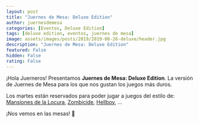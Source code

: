 ```yaml
---
layout: post
title: "Juernes de Mesa: Deluxe Edition"
author: juernesdemesa
categories: [Eventos, Deluxe Edition]
tags: [deluxe edition, eventos, juernes de mesa]
image: assets/images/posts/2019/2019-08-26-deluxe/header.jpg
description: "Juernes de Mesa: Deluxe Edition"
featured: False
hidden: False
rating: False
---
```


¡Hola Juerneros! Presentamos **Juernes de Mesa: Deluxe Edition**. La versión de Juernes de Mesa para los que nos gustan los juegos más duros.

Los martes están reservados para poder jugar a juegos del estilo de: [Mansiones de la Locura](https://boardgamegeek.com/boardgame/205059/mansions-madness-second-edition), [Zombicide](https://boardgamegeek.com/boardgame/113924/zombicide), [Hellboy](https://boardgamegeek.com/boardgame/243759/hellboy-board-game), ...

¡Nos vemos en las mesas! 🧐
